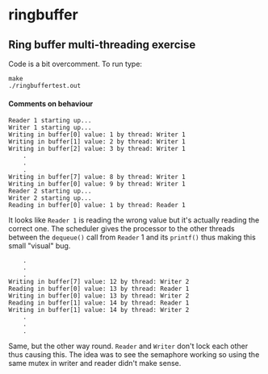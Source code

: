 # ringbuffer
## Ring buffer multi-threading exercise

Code is a bit overcomment.
To run type:

    make
    ./ringbuffertest.out

#### Comments on behaviour

```
Reader 1 starting up...                                                                                                                                                                       
Writer 1 starting up...                                                                                                                                                                       
Writing in buffer[0] value: 1 by thread: Writer 1  
Writing in buffer[1] value: 2 by thread: Writer 1                                                                                                                                             
Writing in buffer[2] value: 3 by thread: Writer 1 
	.
	.
	.
Writing in buffer[7] value: 8 by thread: Writer 1                                                                                                                                             
Writing in buffer[0] value: 9 by thread: Writer 1                                                                                                                                             
Reader 2 starting up...                                                                                                                                                                       
Writer 2 starting up...                                                                                                                                                                       
Reading in buffer[0] value: 1 by thread: Reader 1 
```

It looks like `Reader 1` is reading the wrong value but it's actually
reading the correct one. The scheduler gives the processor to the 
other threads between the `dequeue()` call from `Reader` 1 and its `printf()`
thus making this small "visual" bug.

```
	.
	.
	.
Writing in buffer[7] value: 12 by thread: Writer 2                                                                                                                                          
Reading in buffer[0] value: 13 by thread: Reader 1                                                                                                                                          
Writing in buffer[0] value: 13 by thread: Writer 2                                                                                                                                          
Reading in buffer[1] value: 14 by thread: Reader 1                                                                                                                                          
Writing in buffer[1] value: 14 by thread: Writer 2 
	.
	.
	.
```

Same, but the other way round. `Reader` and `Writer` don't lock each
other thus causing this. The idea was to see the semaphore working
so using the same mutex in writer and reader didn't make sense.
